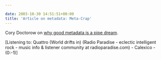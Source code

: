 ```yaml
---

date: 2003-10-30 14:51:51+00:00
title: 'Article on metadata: Meta-Crap'
---
```


Cory Doctorow on [why good metadata is a pipe dream](http://www.well.com/%7Edoctorow/metacrap.htm).  



[Listening to:  Quattro (World drifts in) (Radio Paradise - eclectic intelligent rock - music info & listener community at radioparadise.com)  -  Calexico  -  (0:-1)]

